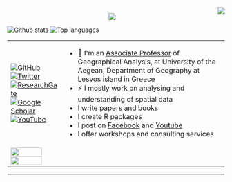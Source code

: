  <img align="right" src="https://visitor-badge.laobi.icu/badge?page_id=dimitrisk.dimitrisk">
 <p align="center">
  <a href="https://git.io/typing-svg">
    <img src="https://readme-typing-svg.herokuapp.com/?lines=Hello,+there!+👋;This+is+Dimitris+Kavroudakis....;Nice+to+meet+you!&center=true&size=20">
  </a></p>
 
![Github stats](https://github-readme-stats.vercel.app/api?username=dimitrisk)
![Top languages](https://github-readme-stats.vercel.app/api/top-langs/?username=dimitrisk&layout=compact&langs_count=10)

 
 <table>
  
  <tr>
    <td><a href="https://github.com/dimitrisk"><img src="https://img.shields.io/github/followers/dimitrisk.svg?label=GitHub&style=for-the-badge&color=red" alt="GitHub"></a> <br/>
<a href="https://twitter.com/dimitris_k"><img src="https://img.shields.io/badge/-Twitter-555555?style=for-the-badge&logo=twitter&logoColor=white" alt="Twitter"></a><br/>
  <a href="https://www.researchgate.net/profile/Dimitris_Kavroudakis"><img src="https://img.shields.io/badge/-ResearchGate-555555?style=for-the-badge&logo=researchgate&logoColor=white" alt="ResearchGate"></a><br/>
  <a href="https://scholar.google.com/citations?user=dmbKZ48AAAAJ"><img src="https://img.shields.io/badge/-Google Scholar-555555?style=for-the-badge&logo=google-scholar&logoColor=white" alt="Google Scholar"></a><br/>
  <a href="https://www.youtube.com/@kavroudakis"><img src="https://img.shields.io/badge/-YouTube-555555?style=for-the-badge&logo=youtube&logoColor=white" alt="YouTube"></a></td>
    
   <td>
   <ul>
    <li>💬 I'm an <a href="https://www.dimitrisk.gr">Associate Professor</a> of Geographical Analysis, at University of the Aegean, Department of Geography at Lesvos island in Greece </li>
    <li>⚡ I mostly work on analysing and understanding of spatial data</li>
    <li>I write papers and books</li>
    <li>I create R packages</li>
    <li>I post on <a href="https://www.facebook.com/dimitris.kavroudakis">Facebook</a> and <a href="https://www.youtube.com/@kavroudakis">Youtube</a>  </li>
    <li>I offer workshops and consulting services</li>
  </ul> 
  </td>
    
  </tr>
 
 <tr>
  <td><img src="https://github-readme-stats.vercel.app/api?username=dimitrisk&count_private=true&show_icons=true&theme=merko"  width="80%"/>
   <img src="https://github-readme-stats.vercel.app/api/top-langs/?username=dimitrisk&layout=compact&theme=merko"   width="80%"/></td>
  <td></td>
 </tr>
 
</table> 

 
 

<hr>



  
  

  
